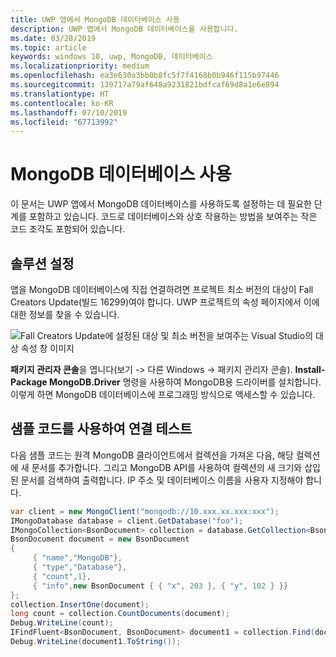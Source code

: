 ```yaml
---
title: UWP 앱에서 MongoDB 데이터베이스 사용
description: UWP 앱에서 MongoDB 데이터베이스를 사용합니다.
ms.date: 03/28/2019
ms.topic: article
keywords: windows 10, uwp, MongoDB, 데이터베이스
ms.localizationpriority: medium
ms.openlocfilehash: ea3e630a3bb0b8fc5f7f4168b0b946f115b97446
ms.sourcegitcommit: 139717a79af648a9231821bdfcaf69d8a1e6e894
ms.translationtype: HT
ms.contentlocale: ko-KR
ms.lasthandoff: 07/10/2019
ms.locfileid: "67713992"
---
```

# <a name="use-a-mongodb-database"></a>MongoDB 데이터베이스 사용
이 문서는 UWP 앱에서 MongoDB 데이터베이스를 사용하도록 설정하는 데 필요한 단계를 포함하고 있습니다. 코드로 데이터베이스와 상호 작용하는 방법을 보여주는 작은 코드 조각도 포함되어 있습니다.

## <a name="set-up-your-solution"></a>솔루션 설정

앱을 MongoDB 데이터베이스에 직접 연결하려면 프로젝트 최소 버전의 대상이 Fall Creators Update(빌드 16299)여야 합니다.  UWP 프로젝트의 속성 페이지에서 이에 대한 정보를 찾을 수 있습니다.

![Fall Creators Update에 설정된 대상 및 최소 버전을 보여주는 Visual Studio의 대상 속성 창 이미지](images/min-version-fall-creators.png)

**패키지 관리자 콘솔**을 엽니다(보기 -> 다른 Windows -> 패키지 관리자 콘솔). **Install-Package MongoDB.Driver** 명령을 사용하여 MongoDB용 드라이버를 설치합니다. 이렇게 하면 MongoDB 데이터베이스에 프로그래밍 방식으로 액세스할 수 있습니다.

## <a name="test-your-connection-using-sample-code"></a>샘플 코드를 사용하여 연결 테스트
다음 샘플 코드는 원격 MongoDB 클라이언트에서 컬렉션을 가져온 다음, 해당 컬렉션에 새 문서를 추가합니다. 그리고 MongoDB API를 사용하여 컬렉션의 새 크기와 삽입된 문서를 검색하여 출력합니다. IP 주소 및 데이터베이스 이름을 사용자 지정해야 합니다.

```csharp
var client = new MongoClient("mongodb://10.xxx.xx.xxx:xxx");
IMongoDatabase database = client.GetDatabase("foo");
IMongoCollection<BsonDocument> collection = database.GetCollection<BsonDocument>("bar");
BsonDocument document = new BsonDocument
{
     { "name","MongoDB"},
     { "type","Database"},
     { "count",1},
     { "info",new BsonDocument { { "x", 203 }, { "y", 102 } }}
};
collection.InsertOne(document);
long count = collection.CountDocuments(document);
Debug.WriteLine(count);
IFindFluent<BsonDocument, BsonDocument> document1 = collection.Find(document);
Debug.WriteLine(document1.ToString());
```

